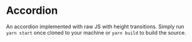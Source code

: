 # Accordion

An accordion implemented with raw JS with height transitions. Simply run `yarn start` once cloned to your machine or `yarn build` to build the source.
